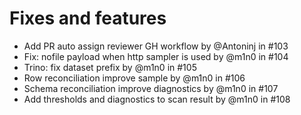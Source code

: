 # Fixes and features

* Add PR auto assign reviewer GH workflow by @Antoninj in #103
* Fix: nofile payload when http sampler is used by @m1n0 in #104
* Trino: fix dataset prefix by @m1n0 in #105
* Row reconciliation improve sample by @m1n0 in #106
* Schema reconciliation improve diagnostics by @m1n0 in #107
* Add thresholds and diagnostics to scan result by @m1n0 in #108
